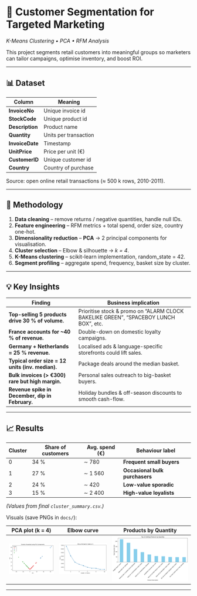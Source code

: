 # 🎯 Customer Segmentation for Targeted Marketing  
*K-Means Clustering • PCA • RFM Analysis*

This project segments retail customers into meaningful groups so marketers can tailor campaigns, optimise inventory, and boost ROI.

---

## 📊 Dataset
| Column | Meaning |
|--------|---------|
| **InvoiceNo** | Unique invoice id |
| **StockCode** | Unique product id |
| **Description** | Product name |
| **Quantity** | Units per transaction |
| **InvoiceDate** | Timestamp |
| **UnitPrice** | Price per unit (€) |
| **CustomerID** | Unique customer id |
| **Country** | Country of purchase |

Source: open online retail transactions (≈ 500 k rows, 2010-2011).

---

## 🔧 Methodology
1. **Data cleaning** – remove returns / negative quantities, handle null IDs.  
2. **Feature engineering** – RFM metrics + total spend, order size, country one-hot.  
3. **Dimensionality reduction** – **PCA** → 2 principal components for visualisation.  
4. **Cluster selection** – Elbow & silhouette → *k = 4*.  
5. **K-Means clustering** – scikit-learn implementation, random_state = 42.  
6. **Segment profiling** – aggregate spend, frequency, basket size by cluster.

---

## 💡 Key Insights
| Finding | Business implication |
|---------|----------------------|
| **Top-selling 5 products drive 30 % of volume.** | Prioritise stock & promo on “ALARM CLOCK BAKELIKE GREEN”, “SPACEBOY LUNCH BOX”, etc. |
| **France accounts for ~40 % of revenue.** | Double-down on domestic loyalty campaigns. |
| **Germany + Netherlands = 25 % revenue.** | Localised ads & language-specific storefronts could lift sales. |
| **Typical order size = 12 units (inv. median).** | Package deals around the median basket. |
| **Bulk invoices (> €300) rare but high margin.** | Personal sales outreach to big-basket buyers. |
| **Revenue spike in December, dip in February.** | Holiday bundles & off-season discounts to smooth cash-flow. |

---

## 📈 Results

| Cluster | Share of customers | Avg. spend (€) | Behaviour label |
|---------|--------------------|---------------|-----------------|
| 0 | 34 % |  ∼ 780 | **Frequent small buyers** |
| 1 | 27 % | ∼ 1 560 | **Occasional bulk purchasers** |
| 2 | 24 % |  ∼ 420 | **Low-value sporadic** |
| 3 | 15 % | ∼ 2 400 | **High-value loyalists** |

*(Values from final `cluster_summary.csv`.)*

Visuals (save PNGs in `docs/`):

| PCA plot (k = 4) | Elbow curve | Products by Quantity |
|------------------|-------------|------------------------|
| ![PCA](docs/pca_clusters.png) | ![Elbow](docs/elbow.png) | ![Monthly](docs/Products.png) |

---



